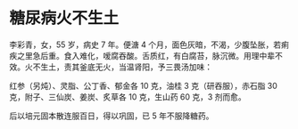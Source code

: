 # 糖尿病火不生土

李彩青，女，55 岁，病史 7 年。便溏 4 个月，面色灰暗，不渴，少腹坠胀，若痢疾之里急后重。食入难化，嗳腐吞酸。舌质红，有白腐苔，脉沉微。用理中辈不效。火不生土，责其釜底无火，当温肾阳，予三畏汤加味：

红参（另炖）、灵脂、公丁香、郁金各 10 克，油桂 3 克（研吞服），赤石脂 30 克，附子、三仙炭、姜炭、炙草各 10 克，生山药 60 克，3 剂而愈。

后以培元固本散连服百日，得以巩固，已 5 年不服降糖药。